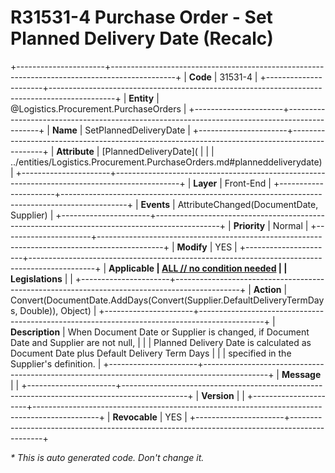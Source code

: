 ﻿---
erp.type: front-end-business-rule
erp.entity: Logistics.Procurement.PurchaseOrders
---

# R31531-4 Purchase Order - Set Planned Delivery Date (Recalc)
+----------------------+----------------------------------------------------------------------------------------------+
| **Code**             | 31531-4                                                                                      |
+----------------------+----------------------------------------------------------------------------------------------+
| **Entity**           | @Logistics.Procurement.PurchaseOrders                                                        |
+----------------------+----------------------------------------------------------------------------------------------+
| **Name**             | SetPlannedDeliveryDate                                                                       |
+----------------------+----------------------------------------------------------------------------------------------+
| **Attribute**        | [PlannedDeliveryDate](                                                                       |
|                      | ../entities/Logistics.Procurement.PurchaseOrders.md#planneddeliverydate)                     |
+----------------------+----------------------------------------------------------------------------------------------+
| **Layer**            | Front-End                                                                                    |
+----------------------+----------------------------------------------------------------------------------------------+
| **Events**           | AttributeChanged(DocumentDate, Supplier)                                                     |
+----------------------+----------------------------------------------------------------------------------------------+
| **Priority**         | Normal                                                                                       |
+----------------------+----------------------------------------------------------------------------------------------+
| **Modify**           | YES                                                                                          |
+----------------------+----------------------------------------------------------------------------------------------+
| **Applicable         | [ALL // no condition needed](xref:applicable-legislations)                                   |
| Legislations**       |                                                                                              |
+----------------------+----------------------------------------------------------------------------------------------+
| **Action**           | Convert(DocumentDate.AddDays(Convert(Supplier.DefaultDeliveryTermDays, Double)), Object)     |
+----------------------+----------------------------------------------------------------------------------------------+
| **Description**      | When Document Date or Supplier is changed, if Document Date and Supplier are not null,       |
|                      | Planned Delivery Date is calculated as Document Date plus Default Delivery Term Days         |
|                      | specified in the Supplier's definition.                                                      |
+----------------------+----------------------------------------------------------------------------------------------+
| **Message**          |                                                                                              |
+----------------------+----------------------------------------------------------------------------------------------+
| **Version**          |                                                                                              |
+----------------------+----------------------------------------------------------------------------------------------+
| **Revocable**        | YES                                                                                          |
+----------------------+----------------------------------------------------------------------------------------------+

*\* This is auto generated code. Don't change it.*
